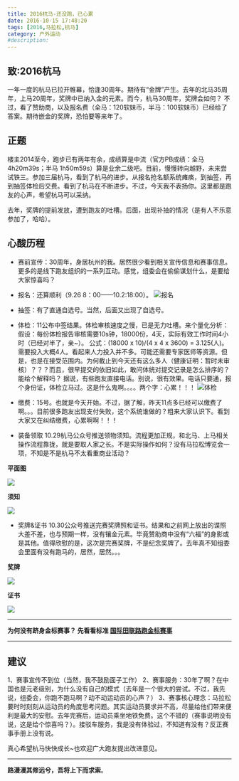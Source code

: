 ```yaml
---
title: 2016杭马-还没跑，已心累
date: 2016-10-15 17:48:20
tags: [2016,马拉松,杭马]
category: 户外运动
#description:
---
```

## 致:2016杭马
一年一度的杭马已拉开帷幕，恰逢30周年。期待有“金牌”产生。去年的北马35周年，上马20周年，奖牌中已纳入金的元素。而今，杭马30周年，奖牌会如何？
不过，看了赞助商，以及报名费（全马：120软妹币，半马：100软妹币）已经给了答案。期待嵌金的奖牌，恐怕要等来年了。
<!--more-->
## 正题
楼主2014至今，跑步已有两年有余，成绩算是中流（官方PB成绩：全马 4h20m39s；半马 1h50m59s）算是业余二级吧。目前，慢慢转向越野，未来尝试铁三。参加三届杭马，看到了杭马的进步。从报名抢名额系统瘫痪，到抽签，再到抽签体检后交费。看到了杭马在不断进步。不过，今天我不表扬你。这里都是跑友的心声，希望杭马可以采纳。

去年，奖牌的提前发放，遭到跑友的吐槽。后面，出现补抽的情况（是有人不乐意参加了，哈哈）。

## 心酸历程
* 赛前宣传：30周年，身居杭州的我。居然很少看到相关宣传信息和赛事信息。更多的是线下跑友组织的一系列互动。感觉，组委会在偷偷谋划什么，是要给大家惊喜吗？
* 报名：还算顺利（9.26 8：00——10.2:18:00）。
![报名](https://github.com/alanzhang211/blog-image/raw/master/%E6%8D%95%E8%8E%B7.PNG)
* 抽签：有了直通自选号。当然，后面又出现了自选号。
* 体检：11公布中签结果。体检审核速度之慢，已是无力吐槽。来个量化分析：
假设：每份体检报告审核需要10s钟，18000份，4天，实际有效工作时间4小时（已经对半了，亲~）。
公式：(18000 x 10)/(4 x 4 x 3600) = 3.125(人)。需要投入大概4人。看起来人力投入并不多。可能还需要专家医师等资源。但是，也是在接受范围内。为何截止到今天还有这么多人（健康证明：暂时未审核）？？？而且，很早提交的依旧如此，敢问体统对提交记录是怎么排序的？能给个解释吗？
据说，有些跑友直接电话。别说，很有效果。电话只要通，报个身份证，体检立马过。这是什么鬼啊。。。。两个字：心累！！！
![体检](https://github.com/alanzhang211/blog-image/raw/master/shenghe.PNG)
* 缴费：15号。也就是今天开始。不过，据了解，昨天11点多已经可以缴费了啊。。。目前很多跑友出现支付失败，这个系统谁做的？粗来大家认识下。看到大家又在纠结缴费，心累啊啊！！！

* 装备领取
10.29杭马公众号推送领物须知。流程更加正规，和北马、上马相关操作流程靠拢，就是要取人家之长。不是实际操作如何？没有马拉松博览会一项，不知是不是杭马不太看重商业活动？

**平面图**

![](https://github.com/alanzhang211/blog-image/raw/master/2016/hm/p1.JPG)

**须知**

![](https://github.com/alanzhang211/blog-image/raw/master/2016/hm/p2.JPG)

* 奖牌&证书
10.30公众号推送完赛奖牌照和证书。结果和之前网上放出的谍照大差不差，也与预期一样，没有镶金元素。毕竟赞助商中没有“六福”的身影或是其他。值得欣慰的是，这次是完赛奖牌，不是纪念奖牌了。去年真不知组委会里面有没有跑马的，居然，居然。。。

**奖牌**

![](https://github.com/alanzhang211/blog-image/raw/master/2016/hm/p3.JPG)

**证书**

![](https://github.com/alanzhang211/blog-image/raw/master/2016/hm/p4.JPG)



***
**为何没有跻身金标赛事？
先看看标准 [国际田联路跑金标赛事](http://baike.baidu.com/link?url=x3w0VmCsDFqeBSXkUJf8L1UsTnBh7oWAM2q8m0bLxecHJBY4g7X6Pigog45LEQUIJLWDPdUjhUUTToZO-ZPBwERWik_JvmKvBj07QmSR_fkYMTWllfDFJ7hfMAcXPcv3Y_r5Wnn8cKGtU6cAIi6ITO5pbGBO71AomtzZ_E6zI2-A99w_X2XG0R-XNMmRZYv6)**
***
## 建议
1、赛事宣传不到位（当然，我不鼓励面子工作）
2、赛事服务：30年了啊？在中国也是元老级别，为什么没有自己的模式（去年是一个很大的尝试。不过，我先说，组委会，你跑不跑马啊？动不动运动员的心声？）
3、赛事核心理念：马拉松要时时刻刻从运动员的角度思考问题。其实运动员要求并不高，尽量给他们带来便利是最大的安慰。去年完赛后，运动员乘坐地铁免费。这个不错的（赛事说明没有说，这是给个惊喜吗？）。接驳车服务，我是没有体验过，不知道有没有？反正赛事手册上没有说。

真心希望杭马快快成长~也欢迎广大跑友提出改进意见。

 ***
**路漫漫其修远兮，吾将上下而求索**。
